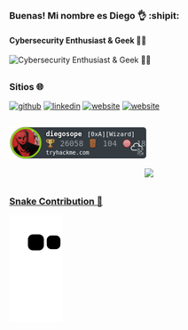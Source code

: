 ### Buenas! Mi nombre es Diego :ok_hand: :shipit:
#### Cybersecurity Enthusiast & Geek 👨‍💻
![Cybersecurity Enthusiast & Geek 👨‍💻](https://w.wallhaven.cc/full/yj/wallhaven-yjvppx.jpg)

##

### Sitios :globe_with_meridians: 


[<img src='https://img.shields.io/badge/GitHub-100000?style=for-the-badge&logo=github&logoColor=white' alt='github' height='40'>](https://github.com/diegosope)  [<img src='https://img.shields.io/badge/LinkedIn-0077B5?style=for-the-badge&logo=linkedin&logoColor=white' alt='linkedin' height='40'>](https://www.linkedin.com/in/diego-sg/)  [<img src='https://img.shields.io/badge/Website-MiniBio-brightgreen' alt='website' height='40'>](https://minibio-diegosg.vercel.app/)
 [<img src='https://img.shields.io/badge/Website-Miniweb-blueviolet' alt='website' height='40'>](https://diegosope.github.io/)
 
 ##

 ![tryhackme stats](https://raw.githubusercontent.com/diegosope/diegosope/master/assets/thm_propic.png)
  
<div align="center">
  <a href="https://github.com/diegosope" target="_blank">
  <img height="180em" src="https://github-readme-stats.vercel.app/api/top-langs/?username=diegosope&layout=compact&langs_count=20&theme=blue-green"/>
</div>
 
 ##

  ### Snake Contribution :snake:
  
![Snake animation](https://github.com/diegosope/diegosope/blob/output/github-contribution-grid-snake.svg)
